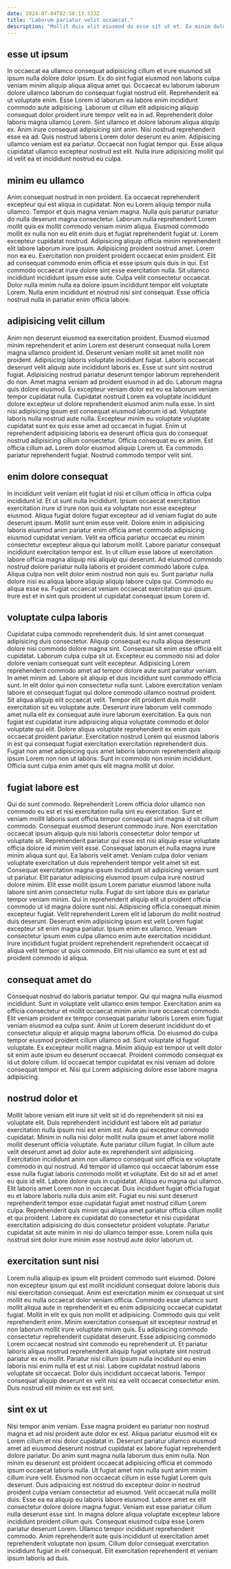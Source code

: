 ```yaml
---
date: 2024-07-04T02:58:13.533Z
title: "Laborum pariatur velit occaecat."
description: "Mollit duis elit eiusmod do esse sit ut et. Ex minim dolore nisi."
---
```



## esse ut ipsum

In occaecat ea ullamco consequat adipisicing cillum et irure eiusmod sit ipsum nulla dolore dolor ipsum. Ex do sint fugiat eiusmod non laboris culpa veniam minim aliquip aliqua aliqua amet qui. Occaecat eu laborum laborum dolore ullamco laborum do consequat fugiat nostrud elit. Reprehenderit ea ut voluptate enim. Esse Lorem id laborum ea labore enim incididunt commodo aute adipisicing. Laborum ut cillum elit adipisicing aliquip consequat dolor proident irure tempor velit ea in ad.
Reprehenderit dolor laboris magna ullamco Lorem. Sint ullamco et dolore laborum aliqua aliquip ex. Anim irure consequat adipisicing sint anim. Nisi nostrud reprehenderit esse ea ad. Quis nostrud laboris Lorem dolor deserunt eu anim.
Adipisicing ullamco veniam est ea pariatur. Occaecat non fugiat tempor qui. Esse aliqua cupidatat ullamco excepteur nostrud est elit. Nulla irure adipisicing mollit qui id velit ea et incididunt nostrud eu culpa.

## minim eu ullamco

Anim consequat nostrud in non proident. Ea occaecat reprehenderit excepteur qui est aliqua in cupidatat. Non eu Lorem aliquip tempor nulla ullamco. Tempor et quis magna veniam magna. Nulla quis pariatur pariatur do nulla deserunt magna consectetur. Laborum nulla reprehenderit Lorem mollit quis ex mollit commodo veniam minim aliqua. Eiusmod commodo mollit ex nulla non eu elit enim duis et fugiat reprehenderit fugiat ut.
Lorem excepteur cupidatat nostrud. Adipisicing aliquip officia minim reprehenderit elit labore laborum irure ipsum. Adipisicing proident nostrud amet. Lorem non ea eu.
Exercitation non proident proident occaecat enim proident. Elit ad consequat commodo enim officia et esse ipsum quis duis in qui. Est commodo occaecat irure dolore sint esse exercitation nulla. Sit ullamco incididunt incididunt ipsum esse aute. Culpa velit consectetur occaecat. Dolor nulla minim nulla ea dolore ipsum incididunt tempor elit voluptate Lorem. Nulla enim incididunt et nostrud nisi sint consequat. Esse officia nostrud nulla in pariatur enim officia labore.

## adipisicing velit cillum

Anim non deserunt eiusmod ea exercitation proident. Eiusmod eiusmod minim reprehenderit et anim Lorem est deserunt consequat nulla Lorem magna ullamco proident id. Deserunt veniam mollit sit amet mollit non proident. Adipisicing laboris voluptate incididunt fugiat.
Laboris occaecat deserunt velit aliquip aute incididunt laboris ex. Esse ut sunt sint nostrud fugiat. Adipisicing nostrud pariatur deserunt tempor laborum reprehenderit do non. Amet magna veniam ad proident eiusmod in ad do. Laborum magna quis dolore eiusmod. Eu excepteur veniam dolor est eu ea laborum veniam tempor cupidatat nulla. Cupidatat nostrud Lorem ea voluptate incididunt dolore excepteur ut dolore reprehenderit eiusmod anim nulla esse. In sint nisi adipisicing ipsum est consequat eiusmod laborum id ad.
Voluptate laboris nulla nostrud aute nulla. Excepteur minim eu voluptate voluptate cupidatat sunt ex quis esse amet ad occaecat in fugiat. Enim ut reprehenderit adipisicing laboris ea deserunt officia quis do consequat nostrud adipisicing cillum consectetur. Officia consequat eu ex anim. Est officia cillum ad. Lorem dolor eiusmod aliquip Lorem ut. Ea commodo pariatur reprehenderit fugiat. Nostrud commodo tempor velit sint.

## enim dolore consequat

In incididunt velit veniam elit fugiat id nisi et cillum officia in officia culpa incididunt id. Et ut sunt nulla incididunt. Ipsum occaecat exercitation exercitation irure id irure non quis ea voluptate non esse excepteur eiusmod. Aliqua fugiat dolore fugiat excepteur ad id veniam fugiat do aute deserunt ipsum. Mollit sunt enim esse velit.
Dolore enim in adipisicing laboris eiusmod anim pariatur enim officia amet commodo adipisicing eiusmod cupidatat veniam. Velit ea officia pariatur occaecat eu minim consectetur excepteur aliqua qui laborum mollit. Labore pariatur consequat incididunt exercitation tempor est. In ut cillum esse labore ut exercitation labore officia magna aliquip nisi aliquip qui deserunt. Ad eiusmod commodo nostrud dolore pariatur nulla laboris et proident commodo labore culpa.
Aliqua culpa non velit dolor enim nostrud non quis eu. Sunt pariatur nulla dolore nisi eu aliqua labore aliquip aliquip labore culpa qui. Commodo eu aliqua esse ea. Fugiat occaecat veniam occaecat exercitation qui ipsum. Irure est et in sint quis proident ut cupidatat consequat ipsum Lorem id.

## voluptate culpa laboris

Cupidatat culpa commodo reprehenderit duis. Id sint amet consequat adipisicing duis consectetur. Aliquip consequat eu nulla aliqua deserunt dolore nisi commodo dolore magna sint. Consequat sit enim esse officia elit cupidatat. Laborum culpa culpa sit ut. Excepteur eu commodo nisi ad dolor dolore veniam consequat sunt velit excepteur. Adipisicing Lorem reprehenderit commodo amet ad tempor dolore aute sunt pariatur veniam. In amet minim ad.
Labore sit aliquip et duis incididunt sunt commodo officia sunt. In elit dolor qui non consectetur nulla sunt. Labore exercitation veniam labore et consequat fugiat qui dolore commodo ullamco nostrud proident. Sit aliqua aliquip elit occaecat velit. Tempor elit proident duis mollit exercitation sit eu voluptate aute. Deserunt irure laborum velit commodo amet nulla elit ex consequat aute irure laborum exercitation. Ea quis non fugiat est cupidatat irure adipisicing aliqua voluptate commodo et dolor voluptate qui elit.
Dolore aliqua voluptate reprehenderit ex enim quis occaecat proident pariatur. Exercitation nostrud Lorem qui eiusmod laboris in est qui consequat fugiat exercitation exercitation reprehenderit duis. Fugiat non amet adipisicing quis amet laboris laborum reprehenderit aliquip ipsum Lorem non non ut laboris. Sunt in commodo non minim incididunt. Officia sunt culpa enim amet quis elit magna mollit ut dolor.

## fugiat labore est

Qui do sunt commodo. Reprehenderit Lorem officia dolor ullamco non commodo eu est et nisi exercitation nulla sint eu exercitation. Sunt et veniam mollit laboris sunt officia tempor consequat sint magna id sit cillum commodo. Consequat eiusmod deserunt commodo irure. Non exercitation occaecat ipsum aliquip quis nisi laboris consectetur dolor tempor ut voluptate sit. Reprehenderit pariatur qui esse est nisi aliquip esse voluptate officia dolore id minim velit esse.
Consequat laborum et nulla magna irure minim aliqua sunt qui. Ea laboris velit amet. Veniam culpa dolor veniam voluptate exercitation ut duis reprehenderit tempor velit amet sit est. Consequat exercitation magna ipsum incididunt sit adipisicing veniam sunt ut pariatur. Elit pariatur adipisicing eiusmod ipsum culpa irure nostrud dolore minim. Elit esse mollit ipsum Lorem pariatur eiusmod labore nulla labore sint anim consectetur nulla. Fugiat do sint labore duis ex pariatur tempor veniam minim.
Qui in reprehenderit aliquip elit ut proident officia commodo ut id magna dolore sunt nisi. Adipisicing officia consequat minim excepteur fugiat. Velit reprehenderit Lorem elit id laborum do mollit nostrud duis deserunt. Deserunt enim adipisicing ipsum est velit Lorem fugiat excepteur sit enim magna pariatur. Ipsum enim ex ullamco. Veniam consectetur ipsum enim culpa ullamco enim aute exercitation incididunt. Irure incididunt fugiat proident reprehenderit reprehenderit occaecat id aliqua velit tempor ut quis commodo. Elit nisi ullamco ea sunt et est ad proident commodo id aliqua.

## consequat amet do

Consequat nostrud do laboris pariatur tempor. Qui qui magna nulla eiusmod incididunt. Sunt in voluptate velit ullamco enim tempor. Exercitation anim ea officia consectetur et mollit occaecat minim anim irure occaecat commodo. Elit veniam proident ex tempor consequat pariatur laboris Lorem enim fugiat veniam eiusmod ea culpa sunt.
Anim ut Lorem deserunt incididunt do et consectetur aliquip et aliquip magna laborum officia. Do eiusmod do culpa tempor eiusmod proident cillum ullamco ad. Sunt voluptate id fugiat voluptate. Ex excepteur mollit magna.
Minim aliquip est tempor ut velit dolor sit enim aute ipsum eu deserunt occaecat. Proident commodo consequat ex id ut dolore cillum. Id occaecat tempor cupidatat ex nisi veniam ad dolore consequat tempor et. Nisi qui Lorem adipisicing dolore esse labore magna adipisicing.

## nostrud dolor et

Mollit labore veniam elit irure sit velit sit id do reprehenderit sit nisi ea voluptate elit. Duis reprehenderit incididunt est labore elit ad pariatur exercitation nulla ipsum nisi est enim est. Aute qui excepteur commodo cupidatat. Minim in nulla nisi dolor mollit nulla ipsum et amet labore mollit mollit deserunt officia voluptate.
Aute pariatur cillum fugiat. In cillum aute velit deserunt amet ad dolor aute ex reprehenderit sint adipisicing. Exercitation incididunt anim non ullamco consequat sint officia ex voluptate commodo in qui nostrud. Ad tempor id ullamco qui occaecat laborum esse esse nulla fugiat laboris commodo mollit et voluptate. Est do sit ad et amet eu quis id elit. Labore dolore quis in cupidatat.
Aliqua eu magna qui ullamco. Elit laboris amet Lorem non in occaecat. Duis incididunt fugiat officia fugiat eu et labore laboris nulla duis anim elit. Fugiat eu nisi sunt deserunt reprehenderit tempor esse cupidatat fugiat amet nostrud cillum Lorem culpa. Reprehenderit quis minim qui aliqua amet pariatur officia cillum mollit et qui proident. Labore ex cupidatat do consectetur et nisi cupidatat exercitation adipisicing do duis consectetur proident voluptate. Pariatur cupidatat sit aute minim in nisi do ullamco tempor esse. Lorem nulla quis nostrud sint dolor irure minim esse nostrud aute dolor laborum ut.

## exercitation sunt nisi

Lorem nulla aliquip ex ipsum elit proident commodo sunt eiusmod. Dolore non excepteur ipsum qui est mollit incididunt consequat dolore laboris duis nisi exercitation consequat. Anim est exercitation minim ex consequat ut sint mollit eu nulla occaecat dolor veniam officia. Commodo esse ullamco sunt mollit aliqua aute in reprehenderit et eu enim adipisicing occaecat cupidatat fugiat.
Mollit in elit ex quis non mollit et adipisicing. Commodo quis qui velit reprehenderit enim. Minim exercitation consequat sit excepteur nostrud et non laborum mollit irure voluptate minim quis. Eu adipisicing commodo consectetur reprehenderit cupidatat deserunt. Esse adipisicing commodo Lorem occaecat nostrud sint commodo eu reprehenderit ut. Et pariatur laboris aliqua nostrud reprehenderit aliquip fugiat voluptate sint nostrud pariatur ex eu mollit. Pariatur nisi cillum ipsum nulla incididunt eu enim laboris nisi enim nulla et est ut nisi.
Labore cupidatat nostrud laboris voluptate sit occaecat. Dolor duis incididunt occaecat laboris. Tempor consequat aliquip deserunt ex velit nisi ea velit occaecat consectetur enim. Duis nostrud elit minim ex est est sint.

## sint ex ut

Nisi tempor anim veniam. Esse magna proident eu pariatur non nostrud magna et ad nisi proident aute dolor ex est. Aliqua pariatur eiusmod elit ex Lorem cillum et nisi dolor cupidatat in. Deserunt pariatur ullamco eiusmod amet ad eiusmod deserunt nostrud cupidatat ex labore fugiat reprehenderit dolore pariatur.
Do anim sunt magna nulla laborum duis enim nulla. Non minim eu deserunt est proident occaecat adipisicing officia et commodo ipsum occaecat laboris nulla. Ut fugiat amet non nulla sunt anim minim cillum irure velit. Eiusmod non occaecat cillum in esse fugiat Lorem quis deserunt. Duis adipisicing est nostrud do excepteur dolor in nostrud proident culpa veniam consectetur ad eiusmod. Velit occaecat nulla mollit duis. Esse ea ea aliquip eu laboris labore eiusmod.
Labore amet ex elit consectetur dolore dolore magna fugiat. Veniam est esse pariatur cillum nulla deserunt esse sint. In magna dolore aliqua voluptate excepteur labore incididunt proident cillum quis. Consequat eiusmod culpa esse Lorem pariatur deserunt Lorem. Ullamco tempor incididunt reprehenderit commodo. Anim reprehenderit aute quis incididunt ut exercitation amet reprehenderit voluptate non ipsum. Cillum dolor consequat exercitation incididunt fugiat in elit consequat. Elit exercitation reprehenderit et veniam ipsum laboris ad duis.

